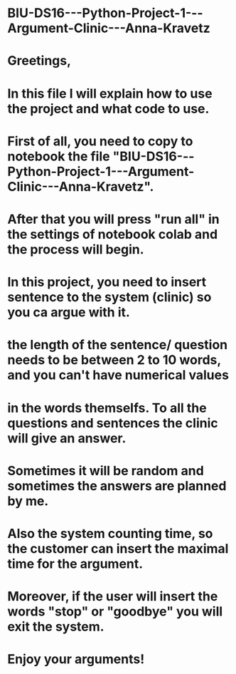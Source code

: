 # BIU-DS16---Python-Project-1---Argument-Clinic---Anna-Kravetz
# Greetings,
# In this file I will explain how to use the project and what code to use.
# First of all, you need to copy to notebook the file "BIU-DS16---Python-Project-1---Argument-Clinic---Anna-Kravetz".
# After that you will press "run all" in the settings of notebook colab and the process will begin.
# In this project, you need to insert sentence to the system (clinic) so you ca argue with it.
# the length of the sentence/ question needs to be between 2 to 10 words, and you can't have numerical values 
# in the words themselfs. To all the questions and sentences the clinic will give an answer.
# Sometimes it will be random and sometimes the answers are planned by me.
# Also the system counting time, so the customer can insert the maximal time for the argument.
# Moreover, if the user will insert the words "stop" or "goodbye" you will exit the system.
# Enjoy your arguments!

